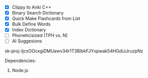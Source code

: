 - [x] Clippy to Anki C++
- [x] Binary Search Dictionary
- [x] Quick Make Flashcards from List
- [x] Bulk Define Words
- [x] Index Dictionary
- [ ] Phoneticisized (TPH vs. N)
- [ ] AI Suggesions

sk-proj-IjcsOOcxgiDMUawv34r1T3BlbkFJYxpwak54HGdiJJruzpNz

Dependencies:
1. Node.js